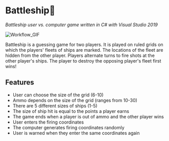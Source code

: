 # Battleship🚢
_Battleship user vs. computer game written in C# with Visual Studio 2019_


![Workflow_GIF](https://user-images.githubusercontent.com/80800851/111964900-80460a00-8acb-11eb-8705-8a1116c2e8ac.gif)



Battleship is a guessing game for two players. It is played on ruled grids on which the players' fleets of ships are marked. The locations of the fleet are hidden from the other player. Players alternate turns to fire shots at the other player's ships. The player to destroy the opposing player's fleet first wins!

## Features 
- User can choose the size of the grid (6-10)
- Ammo depends on the size of the grid (ranges from 10-30)
- There are 5 different sizes of ships (1-5)
- The size of ship hit is equal to the points a player earns
- The game ends when a player is out of ammo and the other player wins
- User enters the firing coordinates 
- The computer generates firing coordinates randomly
- User is warned when they enter the same coordinates again
